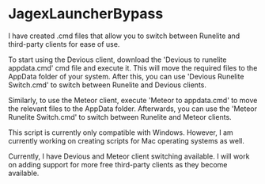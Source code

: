 # JagexLauncherBypass
I have created .cmd files that allow you to switch between Runelite and third-party clients for ease of use.

To start using the Devious client, download the 'Devious to runelite appdata.cmd' cmd file and execute it. This will move the required files to the AppData folder of your system. After this, you can use 'Devious Runelite Switch.cmd' to switch between Runelite and Devious clients.

Similarly, to use the Meteor client, execute 'Meteor to appdata.cmd' to move the relevant files to the AppData folder. Afterwards, you can use the 'Meteor Runelite Switch.cmd' to switch between Runelite and Meteor clients.

This script is currently only compatible with Windows. However, I am currently working on creating scripts for Mac operating systems as well.

Currently, I have Devious and Meteor client switching available. I will work on adding support for more free third-party clients as they become available.
